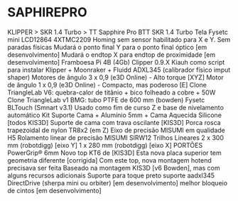 # SAPHIREPRO

KLIPPER > SKR 1.4 Turbo > TT Sapphire Pro
BTT SKR 1.4 Turbo
Tela Fysetc mini LCD12864
4XTMC2209
Homing sem sensor habilitado para X e Y. Sem paradas físicas
Mudará o ponto final Y para o ponto final óptico [em desenvolvimento]
Mudará o endtop X para endtop de proximidade [em desenvolvimento]
Framboesa Pi 4B (4Gb)
Clipper 0.9.X
Kiauh como script para instalar Klipper + Moonraker + Fluidd
ADXL345 (calibrador físico imput shaper)
Motores de ângulo 3 x 0,9 (e3D Online) - Alto torque [XYZ]
Motor de ângulo 1 x 0,9 (e3D Online) - Compacto, mas poderoso [E]
Clone TriangleLab V6: quebra-calor de titânio + bico folheado a cobre + 50W
Clone TriangleLab v1 BMG: tubo PTFE de 600 mm (bowden)
Fysetc BLTouch (Smnart v3.1)
Usado como fim de curso Z e base de nivelamento automático
Kit Suporte Cama + Alumínio 5mm + Cama Aquecida Silicone [todos KIS3D]
Suporte de cama com trava oscilante [KIS3D]
Porca rosca trapezoidal de nylon TR8x2 (em Z)
Eixo de precisão MISUMI em qualidade H5
Rolamento linear de precisão MISUMI SlRW12
Trilhos Lineares
2 x 300 mm (robotdigg) [eixo Y]
1 x 280 mm (robotdigg) [eixo X]
PORTÕES PowerGrip® 6mm
Novo top KT6 de [KIS3D]
Esta nova placa superior tem geometria diferente [corrigida]
Com este top, nova montagem hotend precisava ser feita
Baseado na montagem KIS3D [v6 Bowden], mas com alguns recursos adicionais
Suporte para toque preto
suporte aadxl345
DirectDrive (sherpa mini ou orbiter) [em desenvolvimento]
melhor bloqueio de cintos [em desenvolvimento]

